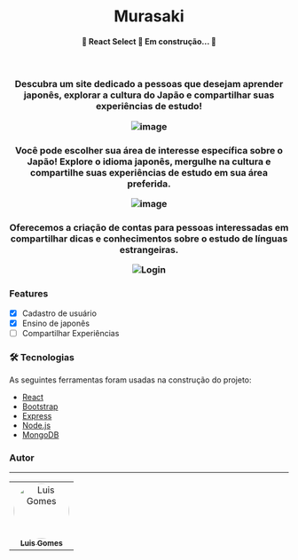 <h1 align="center">Murasaki 

<h4 align="center"> 
	🚧  React Select 🚀 Em construção...  🚧
</h4></h1>
<br >

<h3 align="center">Descubra um site dedicado a pessoas que desejam aprender japonês, explorar a cultura do Japão e compartilhar suas experiências de estudo!</p>

![image](https://github.com/luisgomes2002/siteReact/assets/85139913/71b208ad-3da4-454a-ac56-cb42e27c7942)

<h3 align="center">Você pode escolher sua área de interesse específica sobre o Japão! Explore o idioma japonês, mergulhe na cultura e compartilhe suas experiências de estudo em sua área preferida.</p>

![image](https://github.com/luisgomes2002/siteReact/assets/85139913/a780358b-4227-4b2e-91d6-64a1782e0b68)

<h3 align="center">Oferecemos a criação de contas para pessoas interessadas em compartilhar dicas e conhecimentos sobre o estudo de línguas estrangeiras.</p>

![Login](https://github.com/luisgomes2002/siteReact/assets/85139913/c821d68d-7797-4161-943e-f55cab65aab9)

### Features

- [x] Cadastro de usuário
- [x] Ensino de japonês
- [ ] Compartilhar Experiências

### 🛠 Tecnologias

As seguintes ferramentas foram usadas na construção do projeto:

- [React](https://pt-br.reactjs.org/) 
- [Bootstrap](https://react-bootstrap.github.io/)
- [Express](https://expressjs.com/pt-br/)
- [Node.js](https://nodejs.org/en/)
- [MongoDB](https://www.mongodb.com/)

### Autor
---

<table>
  <tr>
    <td align="center"><a href="https://github.com/luisgomes2002"><img style="border-radius: 50%;" src="https://avatars.githubusercontent.com/u/85139913?s=400&u=dfb331bb748127e09f58bc7031faf0378984203e&v=4" width="100px;" alt="Luis Gomes"/><br /><sub><b>Luis Gomes</b></sub></a><br /></td>

</table>
